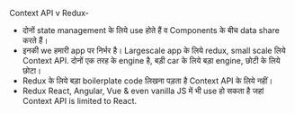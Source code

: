 Context API v Redux-

 - दोनों state management के लिये use होते हैं व Components के बीच data share करते हैं।
 - इनकी we हमारी app पर निर्भर है। Largescale app के लिये redux, small scale लिये Context API. दोनों एक तरह के engine है, बड़ी car के लिये बड़ा engine, छोटी के लिये छोटा।
 - Redux के लिये बड़ा boilerplate code लिखना पड़ता है Context API के लिये नहीं।
 - Redux React, Angular, Vue & even vanilla JS में भी use हो सकता है जहां Context API is limited to React.
